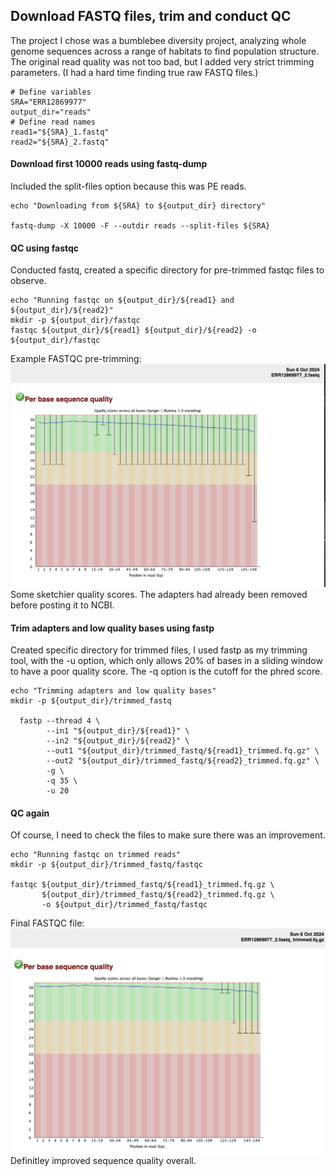 ## Download FASTQ files, trim and conduct QC

The project I chose was a bumblebee diversity project, analyzing whole genome sequences across a range of habitats to find population structure. The original read quality was not too bad, but I added very strict trimming parameters. (I had a hard time finding true raw FASTQ files.)

```
# Define variables
SRA="ERR12869977"
output_dir="reads"
# Define read names
read1="${SRA}_1.fastq"
read2="${SRA}_2.fastq"
```

#### Download first 10000 reads using fastq-dump
Included the split-files option because this was PE reads.
```
echo "Downloading from ${SRA} to ${output_dir} directory"

fastq-dump -X 10000 -F --outdir reads --split-files ${SRA}
```

#### QC using fastqc 
Conducted fastq, created a specific directory for pre-trimmed fastqc files to observe.
```
echo "Running fastqc on ${output_dir}/${read1} and ${output_dir}/${read2}"
mkdir -p ${output_dir}/fastqc
fastqc ${output_dir}/${read1} ${output_dir}/${read2} -o ${output_dir}/fastqc
```
Example FASTQC pre-trimming:
![Pre-trimmed FASTQC](raw_fastqc.png)
Some sketchier quality scores. The adapters had already been removed before posting it to NCBI.

#### Trim adapters and low quality bases using fastp
Created specific directory for trimmed files, I used fastp as my trimming tool, with the -u option, which only allows 20% of bases in a sliding window to have a poor quality score. The -q option is the cutoff for the phred score.
```
echo "Trimming adapters and low quality bases"
mkdir -p ${output_dir}/trimmed_fastq

  fastp --thread 4 \
        --in1 "${output_dir}/${read1}" \
        --in2 "${output_dir}/${read2}" \
        --out1 "${output_dir}/trimmed_fastq/${read1}_trimmed.fq.gz" \
        --out2 "${output_dir}/trimmed_fastq/${read2}_trimmed.fq.gz" \
        -g \
       	-q 35 \
       	-u 20 
```
#### QC again
Of course, I need to check the files to make sure there was an improvement.
```
echo "Running fastqc on trimmed reads"
mkdir -p ${output_dir}/trimmed_fastq/fastqc

fastqc ${output_dir}/trimmed_fastq/${read1}_trimmed.fq.gz \
       ${output_dir}/trimmed_fastq/${read2}_trimmed.fq.gz \
       -o ${output_dir}/trimmed_fastq/fastqc
```
Final FASTQC file:
![Trimmed FASTQC](trimmed_fastqc.png)
Definitley improved sequence quality overall.